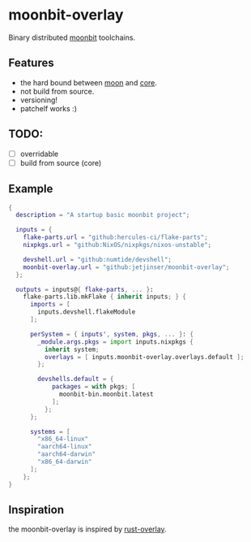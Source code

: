 # moonbit-overlay

Binary distributed [moonbit](https://www.moonbitlang.com/) toolchains.

## Features
- the hard bound between [moon](https://github.com/moonbitlang/moon/) and [core](https://github.com/moonbitlang/core).
- not build from source.
- versioning!
- patchelf works :)

## TODO:
- [ ] overridable
- [ ] build from source (core)

## Example

```nix
{
  description = "A startup basic moonbit project";

  inputs = {
    flake-parts.url = "github:hercules-ci/flake-parts";
    nixpkgs.url = "github:NixOS/nixpkgs/nixos-unstable";

    devshell.url = "github:numtide/devshell";
    moonbit-overlay.url = "github:jetjinser/moonbit-overlay";
  };

  outputs = inputs@{ flake-parts, ... }:
    flake-parts.lib.mkFlake { inherit inputs; } {
      imports = [
        inputs.devshell.flakeModule
      ];

      perSystem = { inputs', system, pkgs, ... }: {
        _module.args.pkgs = import inputs.nixpkgs {
          inherit system;
          overlays = [ inputs.moonbit-overlay.overlays.default ];
        };

        devshells.default = {
            packages = with pkgs; [
              moonbit-bin.moonbit.latest
            ];
          };
      };

      systems = [
        "x86_64-linux"
        "aarch64-linux"
        "aarch64-darwin"
        "x86_64-darwin"
      ];
    };
}
```

## Inspiration
the moonbit-overlay is inspired by [rust-overlay](https://github.com/oxalica/rust-overlay).
